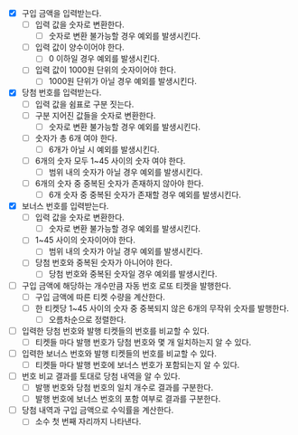 - [x] 구입 금액을 입력받는다.
    - [ ] 입력 값을 숫자로 변환한다.
        - [ ] 숫자로 변환 불가능할 경우 예외를 발생시킨다.
    - [ ] 입력 값이 양수이어야 한다.
        - [ ] 0 이하일 경우 예외를 발생시킨다.
    - [ ] 입력 값이 1000원 단위의 숫자이어야 한다.
        - [ ] 1000원 단위가 아닐 경우 예외를 발생시킨다.
- [x] 당첨 번호를 입력받는다.
    - [ ] 입력 값을 쉼표로 구분 짓는다.
    - [ ] 구분 지어진 값들을 숫자로 변환한다.
        - [ ] 숫자로 변환 불가능할 경우 예외를 발생시킨다.
    - [ ] 숫자가 총 6개 여야 한다.
        - [ ] 6개가 아닐 시 예외를 발생시킨다.
    - [ ] 6개의 숫자 모두 1~45 사이의 숫자 여야 한다.
        - [ ] 범위 내의 숫자가 아닐 경우 예외를 발생시킨다.
    - [ ] 6개의 숫자 중 중복된 숫자가 존재하지 않아야 한다.
        - [ ] 6개 숫자 중 중복된 숫자가 존재할 경우 예외를 발생시킨다.
- [x] 보너스 번호를 입력받는다.
    - [ ] 입력 값을 숫자로 변환한다.
        - [ ] 숫자로 변환 불가능할 경우 예외를 발생시킨다.
    - [ ] 1~45 사이의 숫자이어야 한다.
        - [ ] 범위 내의 숫자가 아닐 경우 예외를 발생시킨다.
    - [ ] 당첨 번호와 중복된 숫자가 아니어야 한다.
        - [ ] 당첨 번호와 중복된 숫자일 경우 예외를 발생시킨다.
- [ ] 구입 금액에 해당하는 개수만큼 자동 번호 로또 티켓을 발행한다.
    - [ ] 구입 금액에 따른 티켓 수량을 계산한다.
    - [ ] 한 티켓당 1~45 사이의 숫자 중 중복되지 않은 6개의 무작위 숫자를 발행한다.
        - [ ] 오름차순으로 정렬한다.
- [ ] 입력한 당첨 번호와 발행 티켓들의 번호를 비교할 수 있다.
    - [ ] 티켓들 마다 발행 번호가 당첨 번호와 몇 개 일치하는지 알 수 있다.
- [ ] 입력한 보너스 번호와 발행 티켓들의 번호를 비교할 수 있다.
    - [ ] 티켓들 마다 발행 번호에 보너스 번호가 포함되는지 알 수 있다.
- [ ] 번호 비교 결과를 토대로 당첨 내역을 알 수 있다.
    - [ ] 발행 번호와 당첨 번호의 일치 개수로 결과를 구분한다.
    - [ ] 발행 번호에 보너스 번호의 포함 여부로 결과를 구분한다.
- [ ] 당첨 내역과 구입 금액으로 수익률을 계산한다.
    - [ ] 소수 첫 번째 자리까지 나타낸다.